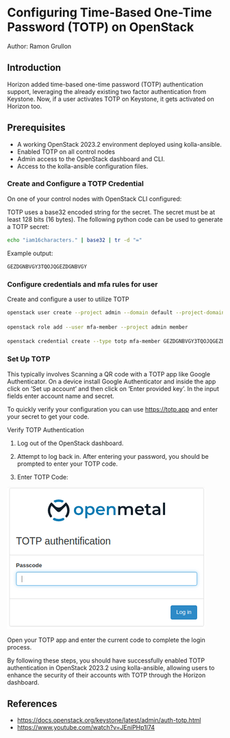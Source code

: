 # Configuring Time-Based One-Time Password (TOTP) on OpenStack

Author: Ramon Grullon

## Introduction

Horizon added time-based one-time password (TOTP) authentication support,
leveraging the already existing two factor authentication from Keystone.
Now, if a user activates TOTP on Keystone, it gets activated on Horizon too.

## Prerequisites

- A working OpenStack 2023.2 environment deployed using kolla-ansible.
- Enabled TOTP on all control nodes
- Admin access to the OpenStack dashboard and CLI.
- Access to the kolla-ansible configuration files.

### Create and Configure a TOTP Credential

On one of your control nodes with OpenStack CLI configured:

TOTP uses a base32 encoded string for the secret. The secret must be at least
128 bits (16 bytes). The following python code can be used to generate a TOTP secret:

```bash
echo "iam16characters." | base32 | tr -d "="
```

Example output:

```bash
GEZDGNBVGY3TQOJQGEZDGNBVGY

```

### Configure credentials and mfa rules for user

Create and configure a user to utilize TOTP

```bash
openstack user create --project admin --domain default --project-domain default --password-prompt --enable-multi-factor-auth --multi-factor-auth-rule password,totp mfa-member

openstack role add --user mfa-member --project admin member

openstack credential create --type totp mfa-member GEZDGNBVGY3TQOJQGEZDGNBVGY

```

### Set Up TOTP

This typically involves
Scanning a QR code with a TOTP app like Google Authenticator.
On a device install Google Authenticator and inside the app click on
‘Set up account’ and then click on ‘Enter provided key’. In the input fields
enter account name and secret.

To quickly verify your configuration you can use <https://totp.app> and enter your
secret to get your code.

Verify TOTP Authentication

1. Log out of the OpenStack dashboard.

2. Attempt to log back in. After entering your password, you should be prompted to
enter your TOTP code.

3. Enter TOTP Code:

![totp](images/totp-login.png)

Open your TOTP app and enter the current code to complete the login process.

By following these steps, you should have successfully enabled TOTP
authentication in OpenStack 2023.2 using kolla-ansible, allowing users to
enhance the security of their accounts with TOTP through the Horizon dashboard.

## References

- <https://docs.openstack.org/keystone/latest/admin/auth-totp.html>
- <https://www.youtube.com/watch?v=JEniPHp1l74>
